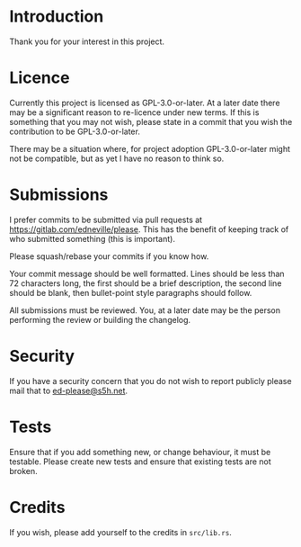 # Introduction

Thank you for your interest in this project.

# Licence

Currently this project is licensed as GPL-3.0-or-later. At a later date there may be a significant reason to re-licence under new terms. If this is something that you may not wish, please state in a commit that you wish the contribution to be GPL-3.0-or-later.

There may be a situation where, for project adoption GPL-3.0-or-later might not be compatible, but as yet I have no reason to think so.

# Submissions

I prefer commits to be submitted via pull requests at https://gitlab.com/edneville/please. This has the benefit of keeping track of who submitted something (this is important).

Please squash/rebase your commits if you know how.

Your commit message should be well formatted. Lines should be less than 72 characters long, the first should be a brief description, the second line should be blank, then bullet-point style paragraphs should follow.

All submissions must be reviewed. You, at a later date may be the person performing the review or building the changelog.

# Security

If you have a security concern that you do not wish to report publicly please mail that to ed-please@s5h.net.

# Tests

Ensure that if you add something new, or change behaviour, it must be testable. Please create new tests and ensure that existing tests are not broken.

# Credits

If you wish, please add yourself to the credits in `src/lib.rs`.

